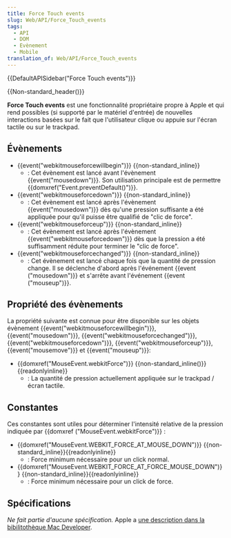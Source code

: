```yaml
---
title: Force Touch events
slug: Web/API/Force_Touch_events
tags:
  - API
  - DOM
  - Evènement
  - Mobile
translation_of: Web/API/Force_Touch_events
---
```

{{DefaultAPISidebar("Force Touch events")}}

{{Non-standard_header()}}

**Force Touch events** est une fonctionnalité propriétaire propre à Apple et qui rend possibles (si supporté par le matériel d'entrée) de nouvelles interactions basées sur le fait que l'utilisateur clique ou appuie sur l'écran tactile ou sur le trackpad.

## Évènements

- {{event("webkitmouseforcewillbegin")}} {{non-standard_inline}}
  - : Cet évènement est lancé avant l'évènement {{event("mousedown")}}. Son utilisation principale est de permettre {{domxref("Event.preventDefault()")}}.
- {{event("webkitmouseforcedown")}} {{non-standard_inline}}
  - : Cet évènement est lancé après l'évènement {{event("mousedown")}} dès qu'une pression suffisante a été appliquée pour qu'il puisse être qualifié de "clic de force".
- {{event("webkitmouseforceup")}} {{non-standard_inline}}
  - : Cet évènement est lancé après l'évènement {{event("webkitmouseforcedown")}} dès que la pression a été suffisamment réduite pour terminer le "clic de force".
- {{event("webkitmouseforcechanged")}} {{non-standard_inline}}
  - : Cet évènement est lancé chaque fois que la quantité de pression change. Il se déclenche d'abord après l'événement {{event ("mousedown")}} et s'arrête avant l'événement {{event ("mouseup")}}.

## Propriété des évènements

La propriété suivante est connue pour être disponible sur les objets évènement {{event("webkitmouseforcewillbegin")}}, {{event("mousedown")}}, {{event("webkitmouseforcechanged")}}, {{event("webkitmouseforcedown")}}, {{event("webkitmouseforceup")}}, {{event("mousemove")}} et {{event("mouseup")}}:

- {{domxref("MouseEvent.webkitForce")}} {{non-standard_inline()}} {{readonlyinline}}
  - : La quantité de pression actuellement appliquée sur le trackpad / écran tactile.

## Constantes

Ces constantes sont utiles pour déterminer l'intensité relative de la pression indiquée par {{domxref ("MouseEvent.webkitForce")}} :

- {{domxref("MouseEvent.WEBKIT_FORCE_AT_MOUSE_DOWN")}} {{non-standard_inline}}{{readonlyinline}}
  - : Force minimum nécessaire pour un click normal.
- {{domxref("MouseEvent.WEBKIT_FORCE_AT_FORCE_MOUSE_DOWN")}} {{non-standard_inline}}{{readonlyinline}}
  - : Force minimum nécessaire pour un click de force.

## Spécifications

_Ne fait partie d'aucune spécification._ Apple a [une description dans la bibilitothèque Mac Developer](https://developer.apple.com/library/prerelease/mac/documentation/AppleApplications/Conceptual/SafariJSProgTopics/RespondingtoForceTouchEventsfromJavaScript.html).
